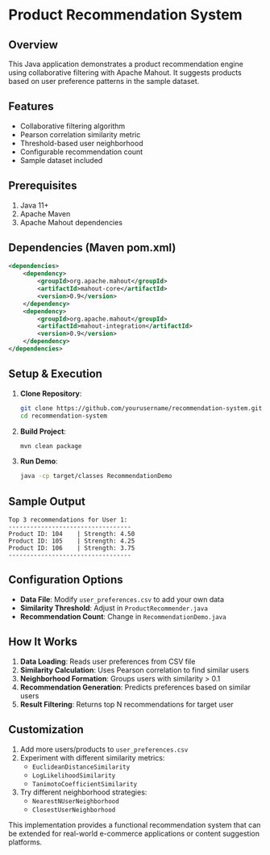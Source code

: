 # Product Recommendation System

## Overview

This Java application demonstrates a product recommendation engine using collaborative filtering with Apache Mahout. It suggests products based on user preference patterns in the sample dataset.

## Features

- Collaborative filtering algorithm
- Pearson correlation similarity metric
- Threshold-based user neighborhood
- Configurable recommendation count
- Sample dataset included

## Prerequisites

1. Java 11+
2. Apache Maven
3. Apache Mahout dependencies

## Dependencies (Maven pom.xml)

```xml
<dependencies>
    <dependency>
        <groupId>org.apache.mahout</groupId>
        <artifactId>mahout-core</artifactId>
        <version>0.9</version>
    </dependency>
    <dependency>
        <groupId>org.apache.mahout</groupId>
        <artifactId>mahout-integration</artifactId>
        <version>0.9</version>
    </dependency>
</dependencies>
```

## Setup & Execution

1. **Clone Repository**:

   ```bash
   git clone https://github.com/yourusername/recommendation-system.git
   cd recommendation-system
   ```

2. **Build Project**:

   ```bash
   mvn clean package
   ```

3. **Run Demo**:
   ```bash
   java -cp target/classes RecommendationDemo
   ```

## Sample Output

```
Top 3 recommendations for User 1:
----------------------------------
Product ID: 104    | Strength: 4.50
Product ID: 105    | Strength: 4.25
Product ID: 106    | Strength: 3.75
----------------------------------
```

## Configuration Options

- **Data File**: Modify `user_preferences.csv` to add your own data
- **Similarity Threshold**: Adjust in `ProductRecommender.java`
- **Recommendation Count**: Change in `RecommendationDemo.java`

## How It Works

1. **Data Loading**: Reads user preferences from CSV file
2. **Similarity Calculation**: Uses Pearson correlation to find similar users
3. **Neighborhood Formation**: Groups users with similarity > 0.1
4. **Recommendation Generation**: Predicts preferences based on similar users
5. **Result Filtering**: Returns top N recommendations for target user

## Customization

1. Add more users/products to `user_preferences.csv`
2. Experiment with different similarity metrics:
   - `EuclideanDistanceSimilarity`
   - `LogLikelihoodSimilarity`
   - `TanimotoCoefficientSimilarity`
3. Try different neighborhood strategies:
   - `NearestNUserNeighborhood`
   - `ClosestUserNeighborhood`

This implementation provides a functional recommendation system that can be extended for real-world e-commerce applications or content suggestion platforms.
